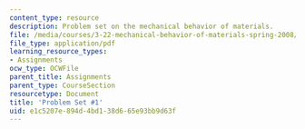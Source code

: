 ```yaml
---
content_type: resource
description: Problem set on the mechanical behavior of materials.
file: /media/courses/3-22-mechanical-behavior-of-materials-spring-2008/e1c5207e894d4bd138d665e93bb9d63f_ps1.pdf
file_type: application/pdf
learning_resource_types:
- Assignments
ocw_type: OCWFile
parent_title: Assignments
parent_type: CourseSection
resourcetype: Document
title: 'Problem Set #1'
uid: e1c5207e-894d-4bd1-38d6-65e93bb9d63f
---
```

